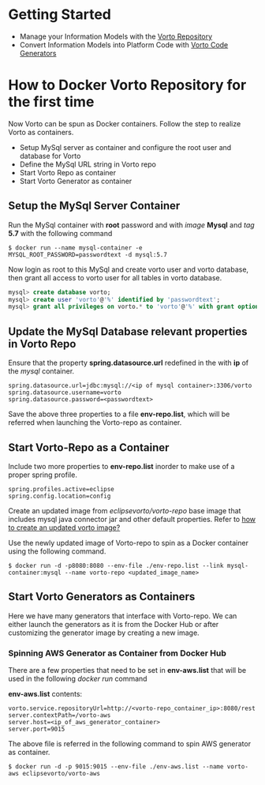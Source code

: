 
# Getting Started

 - Manage your Information Models with the [Vorto Repository](repo/repo-ui/Readme.md)
 - Convert Information Models into Platform Code with [Vorto Code Generators](generators/Readme.md)

# How to Docker Vorto Repository for the first time

Now Vorto can be spun as Docker containers. Follow the step to realize Vorto as containers.
- Setup MySql server as container and configure the root user and database for Vorto
- Define the MySql URL string in Vorto repo
- Start Vorto Repo as container
- Start Vorto Generator as container


## Setup the MySql Server Container

Run the MySql container with **root** password  and with *image* **Mysql** and  *tag* **5.7** with the following command
```
$ docker run --name mysql-container -e MYSQL_ROOT_PASSWORD=passwordtext -d mysql:5.7
```

Now login as root to this MySql and create vorto user and vorto database, then grant all access to vorto user for all tables in vorto database.
```sql
mysql> create database vorto;
mysql> create user 'vorto'@'%' identified by 'passwordtext';
mysql> grant all privileges on vorto.* to 'vorto'@'%' with grant option;
```

## Update the MySql Database relevant properties in Vorto Repo
Ensure that the property **spring.datasource.url** redefined in the with **ip** of the *mysql* container.
```
spring.datasource.url=jdbc:mysql://<ip of mysql container>:3306/vorto
spring.datasource.username=vorto
spring.datasource.password=<passwordtext>
```

Save the above three properties to a file **env-repo.list**, which will be referred when launching the Vorto-repo as container.

## Start Vorto-Repo as a Container

Include two more properties to **env-repo.list** inorder to make use of a proper spring profile.
```
spring.profiles.active=eclipse
spring.config.location=config
```

Create an updated image from *eclipsevorto/vorto-repo* base image that includes mysql java connector jar and other default properties. Refer to [how to create an updated vorto image?](./howtocreatenewvortoimage.md)

Use the newly updated image of Vorto-repo to spin as a Docker container using the following command.

```
$ docker run -d -p8080:8080 --env-file ./env-repo.list --link mysql-container:mysql --name vorto-repo <updated_image_name>
```

## Start Vorto Generators as Containers

Here we have many generators that interface with Vorto-repo. We can either launch the generators as it is from the Docker Hub or after customizing the generator image by creating a new image.

### Spinning AWS Generator as Container from Docker Hub
There are a few properties that need to be set in **env-aws.list** that will be used in the following *docker run* command

**env-aws.list** contents:
```
vorto.service.repositoryUrl=http://<vorto-repo_container_ip>:8080/rest
server.contextPath=/vorto-aws
server.host=<ip_of_aws_generator_container>
server.port=9015
```

The above file is referred in the following command to spin AWS generator as container.
```
$ docker run -d -p 9015:9015 --env-file ./env-aws.list --name vorto-aws eclipsevorto/vorto-aws
```
